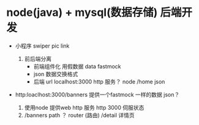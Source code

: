 # node(java) + mysql(数据存储) 后端开发

- 小程序 swiper
   pic   link
   1. 前后端分离
      - 前端组件化 用假数据
         data  fastmock
      - json 数据交换格式
      - 后端
         url   localhost:3000 http 服务？ node
         /home json
      
- http:loaclhost:3000/banners 提供一个fastmock 一样的数据 json？
   1. 使用node 提供web http 服务
      http 
      3000 伺服状态
   2. /banners path  ？ router (路由)
      /detail 详情页